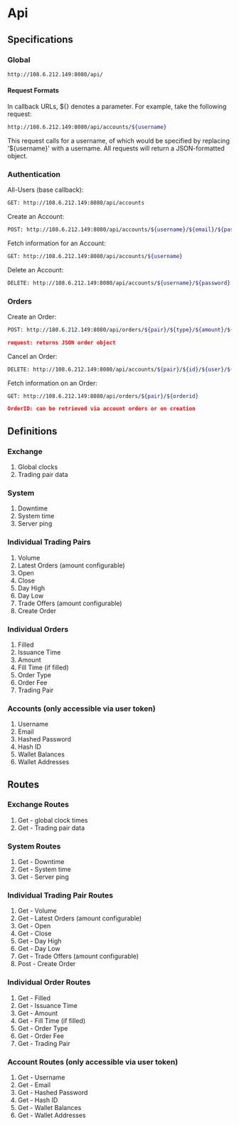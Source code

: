 # Api

## Specifications

### Global

```BASH
http://108.6.212.149:8080/api/
```

#### Request Formats

In callback URLs, ${} denotes a parameter. For example, take the following request:

```BASH
http://108.6.212.149:8080/api/accounts/${username}
```

This request calls for a username, of which would be specified by replacing '${username}' with a username. All requests will return a JSON-formatted object.

### Authentication

All-Users (base callback):

```BASH
GET: http://108.6.212.149:8080/api/accounts
```

Create an Account:

```BASH
POST: http://108.6.212.149:8080/api/accounts/${username}/${email}/${password}
```

Fetch information for an Account:

```BASH
GET: http://108.6.212.149:8080/api/accounts/${username}
```

Delete an Account:

```BASH
DELETE: http://108.6.212.149:8080/api/accounts/${username}/${password}
```

### Orders

Create an Order:

```BASH
POST: http://180.6.212.149:8080/api/orders/${pair}/${type}/${amount}/${user}/${pass}
```

```JSON
request: returns JSON order object
```

Cancel an Order:

```BASH
DELETE: http://108.6.212.149:8080/api/accounts/${pair}/${id}/${user}/${pass}
```

Fetch information on an Order:

```BASH
GET: http://108.6.212.149:8080/api/orders/${pair}/${orderid}
```

```JSON
OrderID: can be retrieved via account orders or on creation
```

## Definitions

### Exchange

1. Global clocks
2. Trading pair data

### System

1. Downtime
2. System time
3. Server ping

### Individual Trading Pairs

1. Volume
2. Latest Orders (amount configurable)
3. Open
4. Close
5. Day High
6. Day Low
7. Trade Offers (amount configurable)
8. Create Order

### Individual Orders

1. Filled
2. Issuance Time
3. Amount
4. Fill Time (if filled)
5. Order Type
6. Order Fee
7. Trading Pair

### Accounts (only accessible via user token)

1. Username
2. Email
3. Hashed Password
4. Hash ID
5. Wallet Balances
6. Wallet Addresses

## Routes

### Exchange Routes

1. Get - global clock times
2. Get - Trading pair data

### System Routes

1. Get - Downtime
2. Get - System time
3. Get - Server ping

### Individual Trading Pair Routes

1. Get - Volume
2. Get - Latest Orders (amount configurable)
3. Get - Open
4. Get - Close
5. Get - Day High
6. Get - Day Low
7. Get - Trade Offers (amount configurable)
8. Post - Create Order

### Individual Order Routes

1. Get - Filled
2. Get - Issuance Time
3. Get - Amount
4. Get - Fill Time (if filled)
5. Get - Order Type
6. Get - Order Fee
7. Get - Trading Pair

### Account Routes (only accessible via user token)

1. Get - Username
2. Get - Email
3. Get - Hashed Password
4. Get - Hash ID
5. Get - Wallet Balances
6. Get - Wallet Addresses
